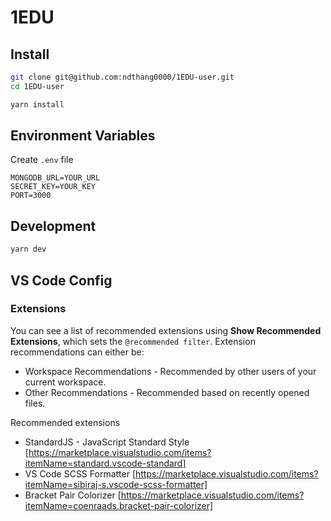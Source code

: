 # 1EDU

## Install

```bash
git clone git@github.com:ndthang0000/1EDU-user.git
cd 1EDU-user

yarn install
```

## Environment Variables

Create `.env` file

```
MONGODB_URL=YOUR_URL
SECRET_KEY=YOUR_KEY
PORT=3000
```

## Development

```bash
yarn dev
```

## VS Code Config

### Extensions

You can see a list of recommended extensions using **Show Recommended Extensions**, which sets the `@recommended filter`. Extension recommendations can either be:

- Workspace Recommendations - Recommended by other users of your current workspace.
- Other Recommendations - Recommended based on recently opened files.

Recommended extensions

- StandardJS - JavaScript Standard Style [https://marketplace.visualstudio.com/items?itemName=standard.vscode-standard]
- VS Code SCSS Formatter [https://marketplace.visualstudio.com/items?itemName=sibiraj-s.vscode-scss-formatter]
- Bracket Pair Colorizer [https://marketplace.visualstudio.com/items?itemName=coenraads.bracket-pair-colorizer]
